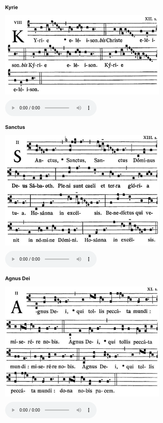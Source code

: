 ### Kyrie

![](images/mass-xii-kyrie.jpg)

<audio src="https://www.ccwatershed.org/audio/djc_12_kyrie_mp3_1/download/" controls="controls"></audio>

### Sanctus

![](images/mass-xii-sanctus.jpg)

<audio src="https://www.ccwatershed.org/audio/djc_12_sanctus_mp3_1/download/" controls="controls"></audio>

### Agnus Dei

![](images/mass-xii-agnus.jpg)

<audio src="https://www.ccwatershed.org/audio/djc_12_agnus_mp3_1/download/" controls="controls"></audio>

